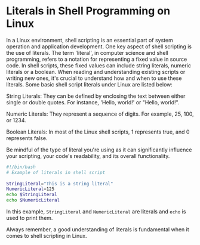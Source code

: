 # Literals in Shell Programming on Linux

In a Linux environment, shell scripting is an essential part of system operation and application development. One key aspect of shell scripting is the use of literals. The term 'literal', in computer science and shell programming, refers to a notation for representing a fixed value in source code. In shell scripts, these fixed values can include string literals, numeric literals or a boolean. When reading and understanding existing scripts or writing new ones, it's crucial to understand how and when to use these literals. Some basic shell script literals under Linux are listed below:

String Literals: They can be defined by enclosing the text between either single or double quotes. For instance, 'Hello, world!' or "Hello, world!".

Numeric Literals: They represent a sequence of digits. For example, 25, 100, or 1234.

Boolean Literals: In most of the Linux shell scripts, 1 represents true, and 0 represents false.

Be mindful of the type of literal you're using as it can significantly influence your scripting, your code's readability, and its overall functionality. 

```bash
#!/bin/bash
# Example of literals in shell script
 
StringLiteral="This is a string literal"
NumericLiteral=125
echo $StringLiteral
echo $NumericLiteral
```

In this example, `StringLiteral` and `NumericLiteral` are literals and `echo` is used to print them.

Always remember, a good understanding of literals is fundamental when it comes to shell scripting in Linux.
